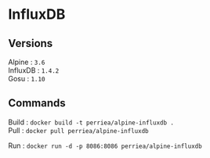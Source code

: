 # InfluxDB

## Versions

Alpine : `3.6`   
InfluxDB : `1.4.2`   
Gosu : `1.10`

## Commands

Build : `docker build -t perriea/alpine-influxdb .`   
Pull : `docker pull perriea/alpine-influxdb`   

Run : `docker run -d -p 8086:8086 perriea/alpine-influxdb`